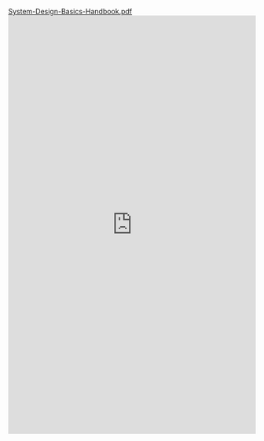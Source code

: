 
[System-Design-Basics-Handbook.pdf](https://github.com/AmaanUllahKhan313/system-design-handbook/files/8190692/System-Design-Basics-Handbook.pdf)
<embed src="https://github.com/AmaanUllahKhan313/system-design-handbook/files/8190692/System-Design-Basics-Handbook.pdf" width="100%" height="850px"/>
